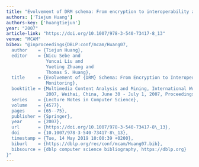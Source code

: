 ```yaml
---
title: "Evolvement of DRM schema: From encryption to interoperability and monitoring"
authors: ['Tiejun Huang']
authors-key: ['huangtiejun']
year: "2007"
article-link: "https://doi.org/10.1007/978-3-540-73417-8_13"
venue: "MCAM"
bibex: "@inproceedings{DBLP:conf/mcam/Huang07,
  author    = {Tiejun Huang},
  editor    = {Nicu Sebe and
               Yuncai Liu and
               Yueting Zhuang and
               Thomas S. Huang},
  title     = {Evolvement of {DRM} Schema: From Encryption to Interoperability and
               Monitoring},
  booktitle = {Multimedia Content Analysis and Mining, International Workshop, {MCAM}
               2007, Weihai, China, June 30 - July 1, 2007, Proceedings},
  series    = {Lecture Notes in Computer Science},
  volume    = {4577},
  pages     = {65--75},
  publisher = {Springer},
  year      = {2007},
  url       = {https://doi.org/10.1007/978-3-540-73417-8\_13},
  doi       = {10.1007/978-3-540-73417-8\_13},
  timestamp = {Tue, 14 May 2019 10:00:39 +0200},
  biburl    = {https://dblp.org/rec/conf/mcam/Huang07.bib},
  bibsource = {dblp computer science bibliography, https://dblp.org}
}"
---
```

